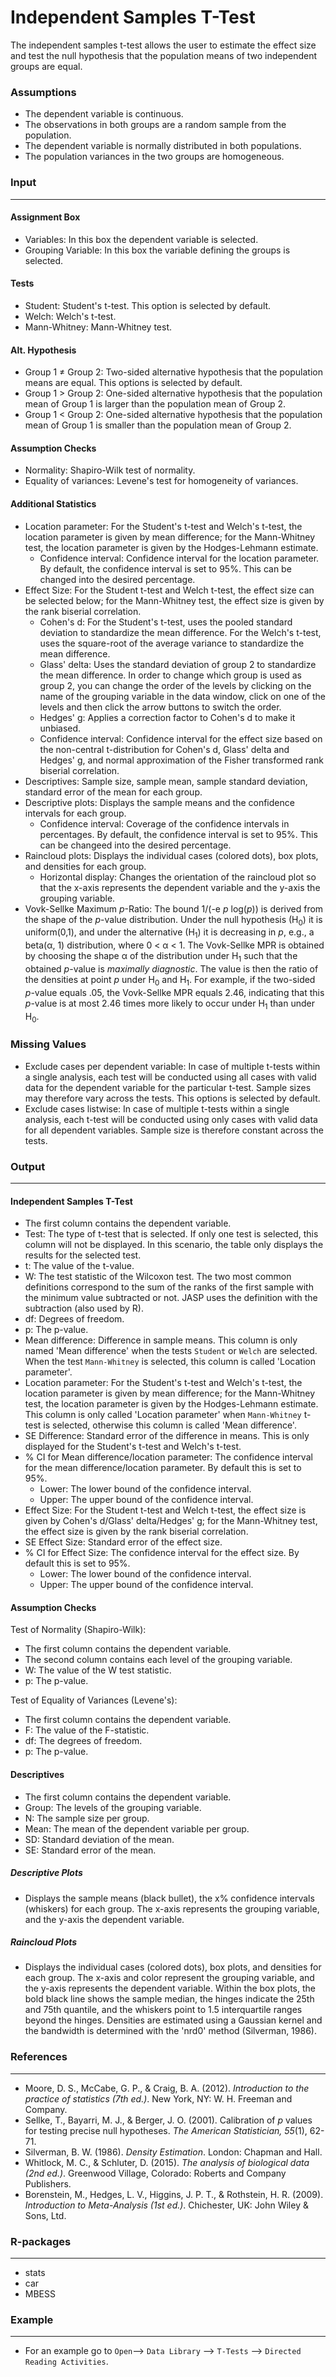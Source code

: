 Independent Samples T-Test
==========================

The independent samples t-test allows the user to estimate the effect size and test the null hypothesis that the population means of two independent groups are equal. 

### Assumptions
- The dependent variable is continuous. 
- The observations in both groups are a random sample from the population. 
- The dependent variable is normally distributed in both populations. 
- The population variances in the two groups are homogeneous. 

### Input
-------

#### Assignment Box 
- Variables: In this box the dependent variable is selected.  
- Grouping Variable: In this box the variable defining the groups is selected. 

#### Tests 
- Student: Student's t-test. This option is selected by default. 
- Welch: Welch's t-test. 
- Mann-Whitney: Mann-Whitney test. 

#### Alt. Hypothesis 
- Group 1 &ne; Group 2: Two-sided alternative hypothesis that the population means are equal. This options is selected by default. 
- Group 1 &gt; Group 2: One-sided alternative hypothesis that the population mean of Group 1 is larger than the population mean of Group 2. 
- Group 1 &lt; Group 2: One-sided alternative hypothesis that the population mean of Group 1 is smaller than the population mean of Group 2. 

#### Assumption Checks 
- Normality: Shapiro-Wilk test of normality. 
- Equality of variances: Levene's test for homogeneity of variances. 

#### Additional Statistics
- Location parameter: For the Student's t-test and Welch's t-test, the location parameter is given by mean difference; for the Mann-Whitney test, the location parameter is given by the Hodges-Lehmann estimate.
  - Confidence interval: Confidence interval for the location parameter. By default, the confidence interval is set to 95%. This can be changed into the desired percentage.
- Effect Size: For the Student t-test and Welch t-test, the effect size can be selected below; for the Mann-Whitney test, the effect size is given by the rank biserial correlation. 
  - Cohen's d: For the Student's t-test, uses the pooled standard deviation to standardize the mean difference. For the Welch's t-test, uses the square-root of the average variance to standardize the mean difference.
  - Glass' delta: Uses the standard deviation of group 2 to standardize the mean difference. In order to change which group is used as group 2, you can change the order of the levels by clicking on the name of the grouping variable in the data window, click on one of the levels and then click the arrow buttons to switch the order.
  - Hedges' g: Applies a correction factor to Cohen's d to make it unbiased.
  - Confidence interval: Confidence interval for the effect size based on the non-central t-distribution for Cohen's d, Glass' delta and Hedges' g, and normal approximation of the Fisher transformed rank biserial correlation.
- Descriptives: Sample size, sample mean, sample standard deviation, standard error of the mean for each group. 
- Descriptive plots: Displays the sample means and the confidence intervals for each group. 
  - Confidence interval: Coverage of the confidence intervals in percentages. By default, the confidence interval is set to 95%. This can be changeed into the desired percentage.
- Raincloud plots: Displays the individual cases (colored dots), box plots, and densities for each group.
  - Horizontal display: Changes the orientation of the raincloud plot so that the x-axis represents the dependent variable and the y-axis the grouping variable.
- Vovk-Sellke Maximum *p*-Ratio: The bound 1/(-e *p* log(*p*)) is derived from the shape of the *p*-value distribution. Under the null hypothesis (H<sub>0</sub>) it is uniform(0,1), and under the alternative (H<sub>1</sub>) it is decreasing in *p*, e.g., a beta(&#945;, 1) distribution, where 0 < &#945; < 1. The Vovk-Sellke MPR is obtained by choosing the shape &#945; of the distribution under H<sub>1</sub> such that the obtained *p*-value is *maximally diagnostic*. The value is then the ratio of the densities at point *p* under H<sub>0</sub> and H<sub>1</sub>. For example, if the two-sided *p*-value equals .05, the Vovk-Sellke MPR equals 2.46, indicating that this *p*-value is at most 2.46 times more likely to occur under H<sub>1</sub> than under H<sub>0</sub>.

### Missing Values
 - Exclude cases per dependent variable: In case of multiple t-tests within a single analysis, each test will be conducted using all cases with valid data for the dependent variable for the particular t-test. Sample sizes may therefore vary across the tests. This options is selected by default.
 - Exclude cases listwise: In case of multiple t-tests within a single analysis, each t-test will be conducted using only cases with valid data for all dependent variables. Sample size is therefore constant across the tests.

### Output
-------

#### Independent Samples T-Test 
- The first column contains the dependent variable. 
- Test: The type of t-test that is selected. If only one test is selected, this column will not be displayed. In this scenario, the table only displays the results for the selected test. 
- t: The value of the t-value. 
- W: The test statistic of the Wilcoxon test. The two most common definitions correspond to the sum of the ranks of the first sample with the minimum value subtracted or not. JASP uses the definition with the subtraction (also used by R).
- df: Degrees of freedom. 
- p: The p-value. 
- Mean difference: Difference in sample means. This column is only named 'Mean difference' when the tests `Student` or `Welch` are selected. When the test `Mann-Whitney` is selected, this column is called 'Location parameter'. 
- Location parameter: For the Student's t-test and Welch's t-test, the location parameter is given by mean difference; for the Mann-Whitney test, the location parameter is given by the Hodges-Lehmann estimate. This column is only called 'Location parameter' when `Mann-Whitney` t-test is selected, otherwise this column is called 'Mean difference'. 
- SE Difference: Standard error of the difference in means. This is only displayed for the Student's t-test and Welch's t-test. 
- % CI for Mean difference/location parameter: The confidence interval for the mean difference/location parameter. By default this is set to 95%. 
  - Lower: The lower bound of the confidence interval. 
  - Upper: The upper bound of the confidence interval. 
- Effect Size: For the Student t-test and Welch t-test, the effect size is given by Cohen's d/Glass' delta/Hedges' g; for the Mann-Whitney test, the effect size is given by the rank biserial correlation.
- SE Effect Size: Standard error of the effect size.
- % CI for Effect Size: The confidence interval for the effect size. By default this is set to 95%. 
    - Lower: The lower bound of the confidence interval. 
    - Upper: The upper bound of the confidence interval. 

#### Assumption Checks 
Test of Normality (Shapiro-Wilk):
- The first column contains the dependent variable. 
- The second column contains each level of the grouping variable. 
- W: The value of the W test statistic. 
- p: The p-value. 

Test of Equality of Variances (Levene's):
- The first column contains the dependent variable. 
- F: The value of the F-statistic. 
- df: The degrees of freedom. 
- p: The p-value. 

#### Descriptives 
- The first column contains the dependent variable. 
- Group: The levels of the grouping variable. 
- N: The sample size per group. 
- Mean: The mean of the dependent variable per group. 
- SD: Standard deviation of the mean. 
- SE: Standard error of the mean. 

##### Descriptive Plots 
- Displays the sample means (black bullet), the x% confidence intervals (whiskers) for each group. The x-axis represents the grouping variable, and the y-axis the dependent variable. 

##### Raincloud Plots
- Displays the individual cases (colored dots), box plots, and densities for each group. The x-axis and color represent the grouping variable, and the y-axis represents the dependent variable. Within the box plots, the bold black line shows the sample median, the hinges indicate the 25th and 75th quantile, and the whiskers point to 1.5 interquartile ranges beyond the hinges. Densities are estimated using a Gaussian kernel and the bandwidth is determined with the 'nrd0' method (Silverman, 1986).

### References
-------
- Moore, D. S., McCabe, G. P., & Craig, B. A. (2012). *Introduction to the practice of statistics (7th ed.)*. New York, NY: W. H. Freeman and Company.
- Sellke, T., Bayarri, M. J., & Berger, J. O. (2001). Calibration of *p* values for testing precise null hypotheses. *The American Statistician, 55*(1), 62-71.
- Silverman, B. W. (1986). *Density Estimation*. London: Chapman and Hall.
- Whitlock, M. C., & Schluter, D. (2015). *The analysis of biological data (2nd ed.)*. Greenwood Village, Colorado: Roberts and Company Publishers.
- Borenstein, M., Hedges, L. V., Higgins, J. P. T., & Rothstein, H. R. (2009). *Introduction to Meta-Analysis (1st ed.)*. Chichester, UK: John Wiley & Sons, Ltd.

### R-packages
---
- stats 
- car 
- MBESS

### Example 
--- 
- For an example go to `Open`--> `Data Library` --> `T-Tests` --> `Directed Reading Activities`. 


